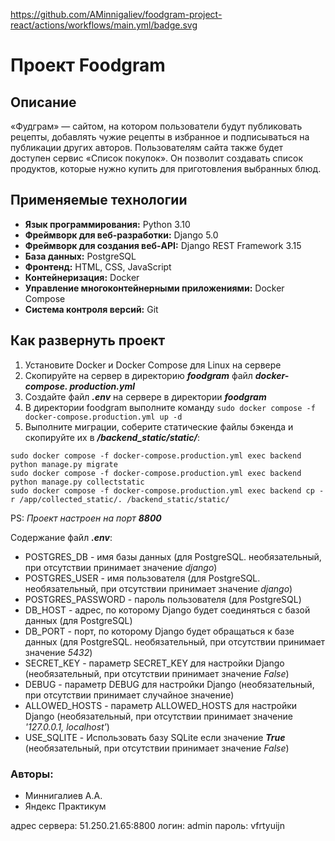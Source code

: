 https://github.com/AMinnigaliev/foodgram-project-react/actions/workflows/main.yml/badge.svg

# Проект Foodgram

## Описание

«Фудграм» — сайтом, на котором пользователи будут публиковать рецепты, 
добавлять чужие рецепты в избранное и подписываться на публикации других 
авторов. Пользователям сайта также будет доступен сервис «Список покупок». 
Он позволит создавать список продуктов, которые нужно купить для приготовления 
выбранных блюд.

## Применяемые технологии

- **Язык программирования:** Python 3.10
- **Фреймворк для веб-разработки:** Django 5.0
- **Фреймворк для создания веб-API:** Django REST Framework 3.15
- **База данных:** PostgreSQL
- **Фронтенд:** HTML, CSS, JavaScript
- **Контейнеризация:** Docker
- **Управление многоконтейнерными приложениями:** Docker Compose
- **Система контроля версий:** Git

## Как развернуть проект

1. Установите Docker и Docker Compose для Linux на сервере
2. Скопируйте на сервер в директорию ***foodgram*** файл ***docker-compose.
   production.yml***
3. Создайте файл ***.env*** на сервере в директории ***foodgram***
4. В директории foodgram выполните команду `sudo docker compose -f 
   docker-compose.production.yml up -d`
5. Выполните миграции, соберите статические файлы бэкенда и скопируйте их в 
   ***/backend_static/static/***:
```
sudo docker compose -f docker-compose.production.yml exec backend python manage.py migrate
sudo docker compose -f docker-compose.production.yml exec backend python manage.py collectstatic
sudo docker compose -f docker-compose.production.yml exec backend cp -r /app/collected_static/. /backend_static/static/
```
PS: *Проект настроен на порт ***8800****

Содержание файл ***.env***:
- POSTGRES_DB - имя базы данных (для PostgreSQL. необязательный, при 
  отсутствии принимает значение *django*)
- POSTGRES_USER - имя пользователя (для PostgreSQL. необязательный, при 
  отсутствии принимает значение *django*)
- POSTGRES_PASSWORD - пароль пользователя (для PostgreSQL)
- DB_HOST - адрес, по которому Django будет соединяться с базой данных (для 
  PostgreSQL)
- DB_PORT - порт, по которому Django будет обращаться к базе данных (для 
  PostgreSQL. необязательный, при отсутствии принимает значение *5432*)
- SECRET_KEY - параметр SECRET_KEY для настройки Django (необязательный, 
  при отсутствии принимает значение *False*)
- DEBUG - параметр DEBUG для настройки Django (необязательный, 
  при отсутствии принимает случайное значение)
- ALLOWED_HOSTS - параметр ALLOWED_HOSTS для настройки Django 
  (необязательный, при отсутствии принимает значение *'127.0.0.1, localhost'*)
- USE_SQLITE - Использовать базу SQLite если значение ***True*** 
  (необязательный, при отсутствии принимает значение *False*)


### Авторы:
- Миннигалиев А.А.
- Яндекс Практикум

адрес сервера: 51.250.21.65:8800
логин: admin
пароль: vfrtyuijn